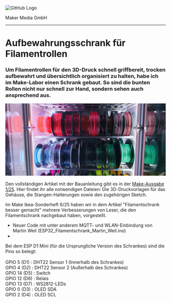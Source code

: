 ![GitHub Logo](http://www.heise.de/make/icons/make_logo.png)

Maker Media GmbH

***

# Aufbewahrungsschrank für Filamentrollen

### Um Filamentrollen für den 3D-Druck schnell griffbereit, trocken aufbewahrt und übersichtlich organisiert zu halten, habe ich im Make-Labor einen Schrank gebaut. So sind die bunten Rollen nicht nur schnell zur Hand, sondern sehen auch ansprechend aus.

![Picture](https://github.com/MakeMagazinDE/Filamentschrank/blob/master/Von%20vorne%20beleuchtet_niwe.jpg) 

Den vollständigen Artikel mit der Bauanleitung gibt es in der [Make-Ausgabe 1/25](https://www.heise.de/select/make/2025/1/2433910294827262735). Hier findet ihr alle notwendigen Dateien: Die 3D-Druckvorlagen für das Gehäuse, die Stangen-Halterungen sowie den zugehörigen Sketch.

Im Make Ikea-Sonderheft 6/25 haben wir in dem Artikel "Filamentschrank besser gemacht" mehrere Verbesserungen von Leser, die den Filamentschrank nachgebaut haben, vorgestellt.

- Neuer Code mit unter anderem MQTT- und WLAN-Einbindung von Martin Weil (ESP32_Filamentschrank_Martin_Weil.ino)
- 



Bei dem ESP D1 Mini (für die Ursprungliche Version des Schrankes) sind die Pins so belegt: <br>
<br>
GPIO  5 (D1) : DHT22 Sensor 1 (Innerhalb des Schrankes)<br>
GPIO  4 (D2) : DHT22 Sensor 2 (Außerhalb des Schrankes)<br>
GPIO 14 (D5) : Switch<br>
GPIO 12 (D6) : Relais<br>
GPIO 13 (D7) : WS2812-LEDs<br>
GPIO  0 (D3) : OLED SDA<br>
GPIO  2 (D4) : OLED SCL<br>
